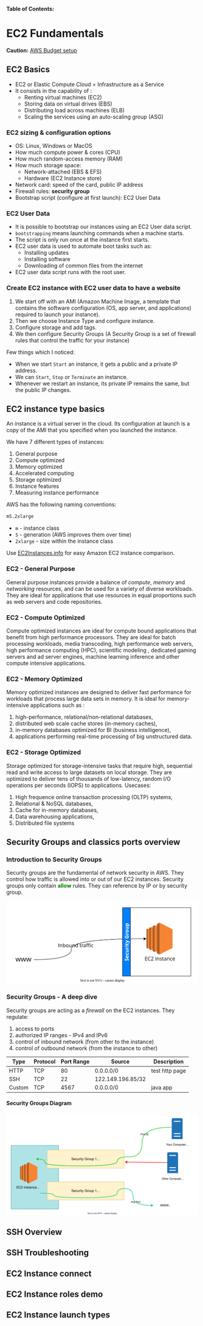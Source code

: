 **Table of Contents:**



# EC2 Fundamentals

**Caution:** [AWS Budget setup](https://www.udemy.com/course/aws-certified-developer-associate-dva-c01/learn/lecture/26100826?start=30#overview)

## EC2 Basics

- EC2 or Elastic Compute Cloud = Infrastructure as a Service
- It consists in the capability of :
  - Renting virtual machines (EC2)
  - Storing data on virtual drives (EBS)
  - Distributing load across machines (ELB)
  - Scaling the services using an auto-scaling group (ASG)

### EC2 sizing & configuration options

- OS: Linux, Windows or MacOS
- How much compute power & cores (CPU)
- How much random-access memory (RAM)
- How much storage space:
  - Network-attached (EBS & EFS)
  - Hardware (EC2 Instance store)
- Network card: speed of the card, public IP address
- Firewall rules: **security group**
- Bootstrap script (configure at first launch): EC2 User Data

### EC2 User Data

- It is possible to bootstrap our instances using an EC2 User data script.
- `bootstrapping` means launching commands when a machine starts.
- The script is only run once at the instance first starts.
- EC2 user data is used to automate boot tasks such as:
  - Installing updates
  - Installing software
  - Downloading of common files from the internet
- EC2 user data script runs with the root user.

### Create EC2 instance with EC2 user data to have a website

1. We start off with an AMI (Amazon Machine Image, a template that contains the software configuration (OS, app server, and applications) required to launch your instance).
2. Then we choose Instance Type and configure instance.
3. Configure storage and add tags.
4. We then configure Security Groups (A Security Group is a set of firewall rules that control the traffic for your instance)

Few things which I noticed:

- When we start `Start` an instance, it gets a public and a private IP address.
- We can `Start`, `Stop` or `Terminate` an instance.
- Whenever we restart an instance, its private IP remains the same, but the public IP changes.

## EC2 instance type basics

An instance is a virtual server in the cloud. Its configuration at launch is a copy of the AMI that you specified when you launched the instance.

We have 7 different types of instances:

1. General purpose
2. Compute optimized
3. Memory optimized
4. Accelerated computing
5. Storage optimized
6. Instance features
7. Measuring instance performance

AWS has the following naming conventions:

```bash
m5.2xlarge
```

- `m` - instance class
- `5` - generation (AWS improves them over time)
- `2xlarge` - size within the instance class

Use [EC2Instances.info](https://instances.vantage.sh/) for easy Amazon EC2 instance comparison.

### EC2 - General Purpose

General purpose instances provide a balance of *compute*, *memory* and *networking* resources, and can be used for a variety of diverse workloads. 
They are ideal for applications that use resources in equal proportions such as web servers and code repositories.

### EC2 - Compute Optimized

Compute optimized instances are ideal for compute bound applications that benefit from high performance processors. 
They are ideal for batch processing workloads, media transcoding, high performance web servers, high performance computing (HPC), scientific modeling , dedicated gaming servers and ad server engines, machine learning inference and other compute intensive applications.  

### EC2 - Memory Optimized

Memory optimized instances are designed to deliver fast performance for workloads that process large data sets in memory.
It is ideal for memory-intensive applications such as :
1. high-performance, relational/non-relational databases, 
2. distributed web scale cache stores (in-memory caches),
3. in-memory databases optimized for BI (business intelligence),
4. applications performing real-time processing of big unstructured data.

### EC2 - Storage Optimized

Storage optimized for storage-intensive tasks that require high, sequential read and write access to large datasets on local storage. They are optimized to deliver tens of thousands of low-latency, random I/O operations per seconds (IOPS) to applications.
Usecases:
1. High frequence online transaction processing (OLTP) systems,
2. Relational & NoSQL databases,
3. Cache for in-memory databases,
4. Data warehousing applications,
5. Distributed file systems 

## Security Groups and classics ports overview

### Introduction to Security Groups

Security groups are the fundamental of network security in AWS.
They control how traffic is allowed into or out of our EC2 instances.
Security groups only contain **<span style="color:green">allow</span>** rules. They can reference by IP or by security group.

![](https://raw.githubusercontent.com/aditya109/journey-aws-cloud-architect/e036c1e99108e5d21bc2f41b22b52f174c326970/02-ec2-fundamentals/assets/security-group-introduction.svg)

### Security Groups - A deep dive

Security groups are acting as a *firewall* on the EC2 instances. 
They regulate:

1. access to ports
2. authorized IP ranges - IPv4 and IPv6
3. control of inbound network (from other to the instance)
4. control of outbound network (from the instance to other)


Type  | Protocol | Port Range | Source | Description |
---------|----------|---------|---------|---------| 
 HTTP | TCP | 80 | 0.0.0.0/0 | test http page |
 SSH | TCP | 22 | 122.149.196.85/32 | |
 Custom | TCP | 4567 | 0.0.0.0/0 | java app |

#### Security Groups Diagram

![](https://raw.githubusercontent.com/aditya109/journey-aws-cloud-architect/main/02-ec2-fundamentals/assets/security-group-diagram.svg)









## SSH Overview

## SSH Troubleshooting

## EC2 Instance connect

## EC2 Instance roles demo

## EC2 Instance launch types



